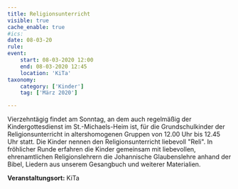 ```yaml
---
title: Religionsunterricht
visible: true
cache_enable: true
#ics: 
date: 08-03-20
rule: 
event:
	start: 08-03-2020 12:00
	end: 08-03-2020 12:45
	location: 'KiTa'
taxonomy:
	category: ['Kinder']
	tag: ['März 2020']

---
```

Vierzehntägig findet am Sonntag, an dem auch regelmäßig der Kindergottesdienst im St.-Michaels-Heim ist, für die Grundschulkinder der Religionsunterricht in altershomogenen Gruppen von 12.00 Uhr bis 12.45 Uhr statt. Die Kinder nennen den Religionsunterricht liebevoll "Reli". In fröhlicher Runde erfahren die Kinder gemeinsam mit liebevollen, ehrenamtlichen Religionslehrern die Johannische Glaubenslehre anhand der Bibel, Liedern aus unserem Gesangbuch und weiterer Materialien.



**Veranstaltungsort:** KiTa

